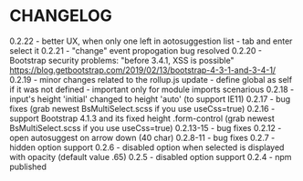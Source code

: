 # CHANGELOG
0.2.22 - better UX, when only one left in aotosuggestion list - tab and enter select it
0.2.21 - "change" event propogation bug resolved
0.2.20 - Bootstrap security problems: "before 3.4.1, XSS is possible" https://blog.getbootstrap.com/2019/02/13/bootstrap-4-3-1-and-3-4-1/
0.2.19 - minor changes related to the rollup.js update - define global as self if it was not defined - important only for module imports scenarious
0.2.18 - input's height 'initial' changed  to height 'auto' (to support IE11)
0.2.17 - bug fixes (grab newest BsMultiSelect.scss if you use useCss=true)
0.2.16 - support Bootstrap 4.1.3 and its fixed height .form-control (grab newest BsMultiSelect.scss if you use useCss=true)
0.2.13-15 - bug fixes
0.2.12 - open autosuggest on arrow down (40 char)
0.2.8-11 - bug fixes
0.2.7 - hidden option support
0.2.6 - disabled option when selected is displayed with opacity (default value .65)
0.2.5 - disabled option support
0.2.4 - npm published
